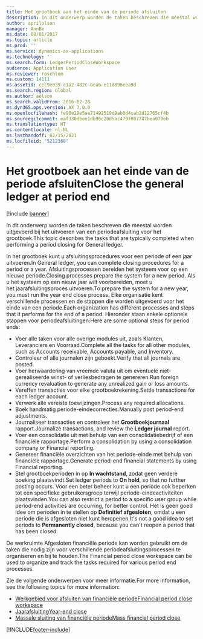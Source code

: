 ```yaml
---
title: Het grootboek aan het einde van de periode afsluiten
description: In dit onderwerp worden de taken beschreven die meestal worden uitgevoerd bij het uitvoeren van een periodeafsluiting voor het grootboek.
author: aprilolson
manager: AnnBe
ms.date: 08/01/2017
ms.topic: article
ms.prod: ''
ms.service: dynamics-ax-applications
ms.technology: ''
ms.search.form: LedgerPeriodCloseWorkspace
audience: Application User
ms.reviewer: roschlom
ms.custom: 14111
ms.assetid: cec9e039-c1a2-482c-bea6-e11d896eea9d
ms.search.region: Global
ms.author: aolson
ms.search.validFrom: 2016-02-28
ms.dyn365.ops.version: AX 7.0.0
ms.openlocfilehash: fe90e29e5ae71492519d9ab0d4cab2d12765cf4b
ms.sourcegitcommit: eaf330dbee1db96c20d5ac479f007747bea079eb
ms.translationtype: HT
ms.contentlocale: nl-NL
ms.lasthandoff: 02/15/2021
ms.locfileid: "5212368"
---
```

# <a name="close-the-general-ledger-at-period-end"></a><span data-ttu-id="a3154-103">Het grootboek aan het einde van de periode afsluiten</span><span class="sxs-lookup"><span data-stu-id="a3154-103">Close the general ledger at period end</span></span>

[!include [banner](../includes/banner.md)]

<span data-ttu-id="a3154-104">In dit onderwerp worden de taken beschreven die meestal worden uitgevoerd bij het uitvoeren van een periodeafsluiting voor het grootboek.</span><span class="sxs-lookup"><span data-stu-id="a3154-104">This topic describes the tasks that are typically completed when performing a period closing for General ledger.</span></span> 

<span data-ttu-id="a3154-105">In het grootboek kunt u afsluitingsprocedures voor een periode of een jaar uitvoeren.</span><span class="sxs-lookup"><span data-stu-id="a3154-105">In General ledger, you can complete closing procedures for a period or a year.</span></span> <span data-ttu-id="a3154-106">Afsluitingsprocessen bereiden het systeem voor op een nieuwe periode.</span><span class="sxs-lookup"><span data-stu-id="a3154-106">Closing processes prepare the system for a new period.</span></span> <span data-ttu-id="a3154-107">Als u het systeem op een nieuw jaar wilt voorbereiden, moet u het jaarafsluitingsproces uitvoeren.</span><span class="sxs-lookup"><span data-stu-id="a3154-107">To prepare the system for a new year, you must run the year end close process.</span></span> <span data-ttu-id="a3154-108">Elke organisatie kent verschillende processen en de stappen die worden uitgevoerd voor het einde van een periode.</span><span class="sxs-lookup"><span data-stu-id="a3154-108">Each organization has different processes and steps that it performs for the end of a period.</span></span> <span data-ttu-id="a3154-109">Hieronder staan enkele optionele stappen voor periodeafsluitingen:</span><span class="sxs-lookup"><span data-stu-id="a3154-109">Here are some optional steps for period ends:</span></span>

-   <span data-ttu-id="a3154-110">Voer alle taken voor alle overige modules uit, zoals Klanten, Leveranciers en Voorraad.</span><span class="sxs-lookup"><span data-stu-id="a3154-110">Complete all the tasks for all other modules, such as Accounts receivable, Accounts payable, and Inventory.</span></span>
-   <span data-ttu-id="a3154-111">Controleer of alle journalen zijn geboekt.</span><span class="sxs-lookup"><span data-stu-id="a3154-111">Verify that all journals are posted.</span></span>
-   <span data-ttu-id="a3154-112">Voer herwaardering van vreemde valuta uit om eventuele niet-gerealiseerde winst- of verliesbedragen te genereren.</span><span class="sxs-lookup"><span data-stu-id="a3154-112">Run foreign currency revaluation to generate any unrealized gain or loss amounts.</span></span>
-   <span data-ttu-id="a3154-113">Vereffen transacties voor elke grootboekrekening.</span><span class="sxs-lookup"><span data-stu-id="a3154-113">Settle transactions for each ledger account.</span></span>
-   <span data-ttu-id="a3154-114">Verwerk alle vereiste toewijzingen.</span><span class="sxs-lookup"><span data-stu-id="a3154-114">Process any required allocations.</span></span>
-   <span data-ttu-id="a3154-115">Boek handmatig periode-eindecorrecties.</span><span class="sxs-lookup"><span data-stu-id="a3154-115">Manually post period-end adjustments.</span></span>
-   <span data-ttu-id="a3154-116">Journaliseer transacties en controleer het **Grootboekjournaal** rapport.</span><span class="sxs-lookup"><span data-stu-id="a3154-116">Journalize transactions, and review the **Ledger journal** report.</span></span>
-   <span data-ttu-id="a3154-117">Voer een consolidatie uit met behulp van een consolidatiebedrijf of een financiële rapportage.</span><span class="sxs-lookup"><span data-stu-id="a3154-117">Perform a consolidation by using a consolidation company or Financial reporting.</span></span>
-   <span data-ttu-id="a3154-118">Genereer financiële overzichten van het periode-einde met behulp van financiële rapportage.</span><span class="sxs-lookup"><span data-stu-id="a3154-118">Generate period-end financial statements by using Financial reporting.</span></span>
-   <span data-ttu-id="a3154-119">Stel grootboekperioden in op **In wachtstand**, zodat geen verdere boeking plaatsvindt.</span><span class="sxs-lookup"><span data-stu-id="a3154-119">Set ledger periods to **On hold**, so that no further posting occurs.</span></span> <span data-ttu-id="a3154-120">Voor een beter beheer kunt u een periode ook beperken tot een specifieke gebruikersgroep terwijl periode-eindeactiviteiten plaatsvinden.</span><span class="sxs-lookup"><span data-stu-id="a3154-120">You can also restrict a period to a specific user group while period-end activities are occurring, for better control.</span></span> <span data-ttu-id="a3154-121">Het is geen goed idee om perioden in te stellen op **Definitief afgesloten**, omdat u een periode die is afgesloten niet kunt heropenen.</span><span class="sxs-lookup"><span data-stu-id="a3154-121">It's not a good idea to set periods to **Permanently closed**, because you can't reopen a period that has been closed.</span></span>

<span data-ttu-id="a3154-122">De werkruimte Afgesloten financiële periode kan worden gebruikt om de taken die nodig zijn voor verschillende periodeafsluitingsprocessen te organiseren en bij te houden.</span><span class="sxs-lookup"><span data-stu-id="a3154-122">The Financial period close workspace can be used to organize and track the tasks required for various period end processes.</span></span> 


<span data-ttu-id="a3154-123">Zie de volgende onderwerpen voor meer informatie.</span><span class="sxs-lookup"><span data-stu-id="a3154-123">For more information, see the following topics for more information:</span></span>
- [<span data-ttu-id="a3154-124">Werkgebied voor afsluiten van financiële periode</span><span class="sxs-lookup"><span data-stu-id="a3154-124">Financial period close workspace</span></span>](financial-period-close-workspace.md) 
- [<span data-ttu-id="a3154-125">Jaarafsluiting</span><span class="sxs-lookup"><span data-stu-id="a3154-125">Year-end close</span></span>](Year-end-close.md)  
- [<span data-ttu-id="a3154-126">Massale sluiting van financiële periode</span><span class="sxs-lookup"><span data-stu-id="a3154-126">Mass financial period close</span></span>](tasks/mass-financial-period-close.md)






[!INCLUDE[footer-include](../../includes/footer-banner.md)]